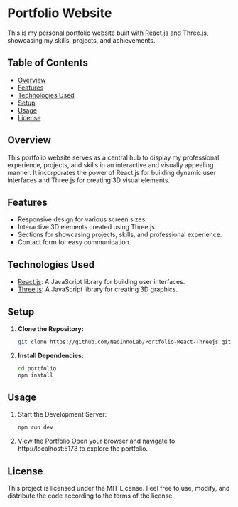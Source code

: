 # Portfolio Website

This is my personal portfolio website built with React.js and Three.js, showcasing my skills, projects, and achievements.

## Table of Contents

- [Overview](#overview)
- [Features](#features)
- [Technologies Used](#technologies-used)
- [Setup](#setup)
- [Usage](#usage)
- [License](#license)

## Overview

This portfolio website serves as a central hub to display my professional experience, projects, and skills in an interactive and visually appealing manner. It incorporates the power of React.js for building dynamic user interfaces and Three.js for creating 3D visual elements.

## Features

- Responsive design for various screen sizes.
- Interactive 3D elements created using Three.js.
- Sections for showcasing projects, skills, and professional experience.
- Contact form for easy communication.

## Technologies Used

- [React.js](https://reactjs.org/): A JavaScript library for building user interfaces.
- [Three.js](https://threejs.org/): A JavaScript library for creating 3D graphics.

## Setup

1. **Clone the Repository:**
   ```bash
   git clone https://github.com/NeoInnoLab/Portfolio-React-Threejs.git
   
2. **Install Dependencies:**
    ```bash
    cd portfolio
    npm install

## Usage

1. Start the Development Server:
   ```bash
   npm run dev

2. View the Portfolio
   Open your browser and navigate to http://localhost:5173 to explore the portfolio.


## License
This project is licensed under the MIT License. Feel free to use, modify, and distribute the code according to the terms of the license.

